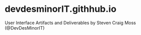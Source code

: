 # devdesminorIT.githhub.io
User Interface Artifacts and Deliverables by Steven Craig Moss (@DevDesMinorIT)
